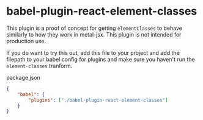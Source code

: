 # babel-plugin-react-element-classes

This plugin is a proof of concept for getting `elementClasses` to behave similarly to how they work in metal-jsx. This plugin is not intended for production use.

If you do want to try this out, add this file to your project and add the filepath to your babel config for plugins and make sure you haven't run the `element-classes` tranform.

package.json

```json
{
	"babel": {
		"plugins": ["./babel-plugin-react-element-classes"]
	}
}
```
